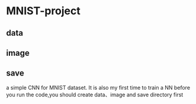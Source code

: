 # MNIST-project
## data
## image
## save
a simple CNN for MNIST dataset. It is also my first time to train a NN
before you run the code,you should create data、image and save directory first
